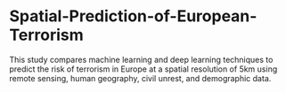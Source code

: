 # Spatial-Prediction-of-European-Terrorism
This study compares machine learning and deep learning techniques to predict the risk of terrorism in Europe at a spatial resolution of 5km using remote sensing, human geography, civil unrest, and demographic data.

